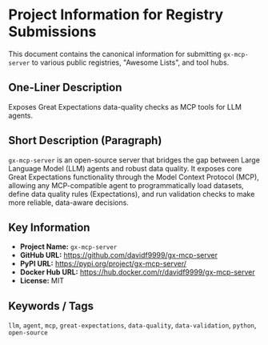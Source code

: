 # Project Information for Registry Submissions

This document contains the canonical information for submitting `gx-mcp-server` to various public registries, "Awesome Lists", and tool hubs.

## One-Liner Description

Exposes Great Expectations data-quality checks as MCP tools for LLM agents.

## Short Description (Paragraph)

`gx-mcp-server` is an open-source server that bridges the gap between Large Language Model (LLM) agents and robust data quality. It exposes core Great Expectations functionality through the Model Context Protocol (MCP), allowing any MCP-compatible agent to programmatically load datasets, define data quality rules (Expectations), and run validation checks to make more reliable, data-aware decisions.

## Key Information

- **Project Name:** `gx-mcp-server`
- **GitHub URL:** https://github.com/davidf9999/gx-mcp-server
- **PyPI URL:** https://pypi.org/project/gx-mcp-server/
- **Docker Hub URL:** https://hub.docker.com/r/davidf9999/gx-mcp-server
- **License:** MIT

## Keywords / Tags

`llm`, `agent`, `mcp`, `great-expectations`, `data-quality`, `data-validation`, `python`, `open-source`